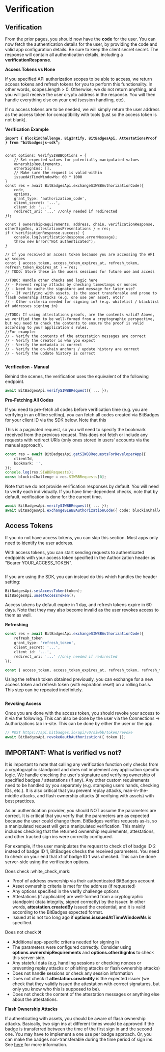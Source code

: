 # Verification

## Verification

From the prior pages, you should now have the **code** for the user. You can now fetch the authentication details for the user, by providing the code and valid app configuration details. Be sure to keep the client secret secret. The response will contain all authentication details, including a **verificationResponse**.

**Access Tokens vs None**

If you specified API authorization scopes to be able to access, we return access tokens and refresh tokens for you to perform this functionality. In other words, scopes.length > 0. Otherwise, we do not return anything, and you will just receive the user crypto address in the response. You will then handle everything else on your end (session handling, etc).

If no access tokens are to be needed, we will simply return the user address as the access token for comaptibility with tools (just so the access token is not blank).

**Verification Example**

<pre class="language-tsx"><code class="lang-tsx"><strong>import { BlockinChallenge, BigIntify, BitBadgesApi, AttestationsProof } from "bitbadgesjs-sdk";
</strong>

const options: VerifySIWBBOptions = { 
    // Set expected values for potentially manipulated values
    ownershipRequirements,
    otherSignIns: [],
    // Make sure the request is valid within 
    issuedAtTimeWindowMs: 60 * 1000
}
const res = await BitBadgesApi.exchangeSIWBBAuthorizationCode({ 
    code, 
    options,
    grant_type: 'authorization_code',
    client_secret: '...',
    client_id: '...',
    redirect_uri: '...' //only needed if redirected
});

const { ownershipRequirements, address, chain, verificationResponse, otherSignIns, attestationsPresentations } = res;
if (!verificationResponse.success) {
    console.log(verificationResponse.errorMessage);    
    throw new Error("Not authenticated");
}

// If you received an access token because you are accessing the API w/ scopes
const { access_token, access_token_expires_at, refresh_token, refresh_token_expires_at } = res;
// TODO: Store these in the users sessions for future use and access

//TODO: Handle other checks and logic here
// - Prevent replay attacks by checking timestamps or nonces
// - Need to cache the signature and message for later use?
// - If verifying with assets, is the asset transferable and prone to flash ownership attacks (e.g. one use per asset, etc)?
// - Other criteria needed for signing in? (e.g. whitelist / blacklist of addresses signing in)

//TODO: If using attestations proofs, are the contents valid? Above, we verified them to be well-formed from a cryptographic perspective, but you need to check the contents to ensure the proof is valid according to your application's rules.
//For example:
// - Verify the contents of the attestation messages are correct
// - Verify the creator is who you expect
// - Verify the metadata is correct
// - Verify the on-chain anchors / update history are correct
// - Verify the update history is correct
</code></pre>

<figure><img src="../../../.gitbook/assets/image (2) (1).png" alt=""><figcaption></figcaption></figure>

**Verification - Manual**

Behind the scenes, the verification uses the equivalent of the following endpoint.

```typescript
await BitBadgesApi.verifySIWBBRequest({ ... });
```

**Pre-Fetching All Codes**

If you need to pre-fetch all codes before verification time (e.g. you are verifying in an offline setting), you can fetch all codes created via BitBadges for your client ID via the SDK below. Note that this

This is a paginated request, so you will need to specify the bookmark received from the previous request. This does not fetch or include any requests with redirect URIs (only ones stored in users' accounts via the manual approach).

```typescript
const res = await BitBadgesApi.getSIWBBRequestsForDeveloperApp({
    clientId,
    bookmark: '',
});
console.log(res.SIWBBRequests);
const blockinChallenge = res.SIWBBRequests[0];
```

Note that we do not provide verification responses by default. You will need to verify each individually. If you have time-dependent checks, note that by default, verification is done for the current time.

```typescript
await BitBadgesApi.verifySIWBBRequest({ ... });
await BitBadgesApi.exchangeSIWBBAuthorizationCode({ code: blockinChallenge._docId, options: { ... }});
```

## Access Tokens

If you do not have access tokens, you can skip this section. Most apps only need to identify the user address.

With access tokens, you can start sending requests to authenticated endpoints with your access token specified in the Authorization header as "Bearer YOUR\_ACCESS\_TOKEN".

<figure><img src="../../../.gitbook/assets/image (96).png" alt=""><figcaption></figcaption></figure>

If you are using the SDK, you can instead do this which handles the header setting:

```typescript
BitBadgesApi.setAccessToken(token);
BitBadgesApi.unsetAccessToken();
```

Access tokens by default expire in 1 day, and refresh tokens expire in 60 days. Note that they may also become invalid as the user revokes access to them as well.&#x20;

**Refreshing**

```typescript
const res = await BitBadgesApi.exchangeSIWBBAuthorizationCode({ 
    refresh_token
    grant_type: 'refresh_token',
    client_secret: '...',
    client_id: '...',
    redirect_uri: '...' //only needed if redirected
});

const { access_token, access_token_expires_at, refresh_token, refresh_token_expires_at } = res;
```

Using the refresh token obtained previously, you can exchange for a new access token and refresh token (with expiration reset) on a rolling basis. This step can be repeated indefinitely.&#x20;

<figure><img src="../../../.gitbook/assets/image (1) (1) (1) (1) (1) (1).png" alt=""><figcaption></figcaption></figure>

**Revoking Access**

Once you are done with the access token, you should revoke your access to it via the following. This can also be done by the user via the Connections -> Authorizations tab in-site. This can be done by either the user or the app.

```typescript
// POST https://api.bitbadges.io/api/v0/siwbb/token/revoke
await BitBadgesApi.revokeOauthAuthorization({ token });
```

## **IMPORTANT: What is verified vs not?**

It is important to note that calling any verification function only checks from a cryptographic standpoint and does not implement any application specific logic. We handle checking the user's signature and verifying ownership of specified badges / attestations (if any). Any other custom requirements need to be handled by you separately (e.g. stamping users hands, checking IDs, etc.). It is also critical that you prevent replay attacks, man-in-the-middle attacks, and flash ownership attacks (if verifying with assets) with best practices.

As an authentication provider, you should NOT assume the parameters are correct. It is critical that you verify that the parameters are as expected because the user could change them. BitBadges verifies requests as-is, so a manipulated request will get a manipulated verification. This mainly includes checking that the returned ownership requirements, attestations, and other tracked sign ins were correctly configured.

For example, if the user manipulates the request to check x1 of badge ID 2 instead of badge ID 1, BItBadges checks the received parameters. You need to check on your end that x1 of badge ID 1 was checked. This can be done server-side using the verification options.

Does check :white\_check\_mark:

* Proof of address ownership via their authenticated BitBadges account
* Asset ownership criteria is met for the address (if requested)
* Any options specified in the verify challenge options
* Attestations (if applicable) are well-formed from a cryptographic standpoint (data integrity, signed correctly) by the issuer. In other words, **attestation.createdBy** issued the credential, and it is valid according to the BitBadges expected format.
* Issued at is not too long ago if **options.isssuedAtTimeWindowMs** is specified.

Does not check :x:

* Additional app-specific criteria needed for signing in
* The parameters were configured correctly. Consider using **options.ownershipRequirements** and **options.otherSignIns** to check this server-side.
* Any stateful data (e.g. handling sessions or checking nonces or preventing replay attacks or phishing attacks or flash ownership attacks)
* Does not handle sessions or check any session information
* Does not check if **attestation.createdBy** is the expected issuer (we check that they validly issued the attestation with correct signatures, but only you know who this is supposed to be).
* Does not check the content of the attestation messages or anything else about the attestations.

**Flash Ownership Attacks**

If authenticating with assets, you should be aware of flash ownership attacks. Basically, two sign ins at different times would be approved if the badge is transferred between the time of the first sign in and the second one. You may have to implement a one use per badge approach. Or, you can make the badges non-transferable during the time period of sign ins. See [here](https://blockin.gitbook.io/blockin/developer-docs/core-concepts) for more information.

